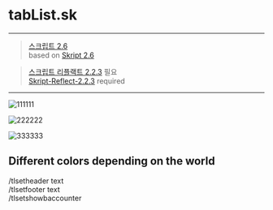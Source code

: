 # tabList.sk  
---
>[스크립트 2.6](https://github.com/SkriptLang/Skript/releases)   
>based on [Skript 2.6](https://github.com/SkriptLang/Skript/releases)   

>[스크립트 리플랙트 2.2.3](https://github.com/TPGamesNL/skript-reflect/releases) 필요   
>[Skript-Reflect-2.2.3](https://github.com/TPGamesNL/skript-reflect/releases) required   
---
![111111](https://user-images.githubusercontent.com/31058262/146950291-9d525cfd-20e4-4fba-929d-4fde3e489026.png)   


![222222](https://user-images.githubusercontent.com/31058262/146950307-6e69711a-8599-4123-afc7-9ba54f2ab071.png)   


![333333](https://user-images.githubusercontent.com/31058262/146950310-6faac45a-9b02-4a0e-aa98-3e33a37035a3.png)


Different colors depending on the world   
---
/tlsetheader text   
/tlsetfooter text   
/tlsetshowbaccounter   
